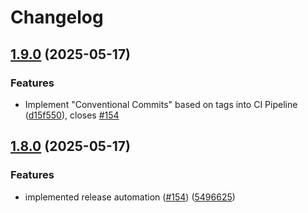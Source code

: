 # Changelog

## [1.9.0](https://github.com/bensteUEM/ChurchToolsAPI/compare/v1.8.0...v1.9.0) (2025-05-17)


### Features

* Implement "Conventional Commits" based on tags into CI Pipeline ([d15f550](https://github.com/bensteUEM/ChurchToolsAPI/commit/d15f55046d35b9719cc22ae0452591cdb3120588)), closes [#154](https://github.com/bensteUEM/ChurchToolsAPI/issues/154)

## [1.8.0](https://github.com/bensteUEM/ChurchToolsAPI/compare/1.7.3...v1.8.0) (2025-05-17)


### Features

* implemented release automation ([#154](https://github.com/bensteUEM/ChurchToolsAPI/issues/154)) ([5496625](https://github.com/bensteUEM/ChurchToolsAPI/commit/5496625d1d1e92fed4b72d13aab6cb807941c4cf))
